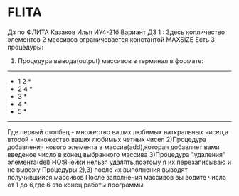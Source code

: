 # FLITA
Дз по ФЛИТА Казаков Илья ИУ4-21б Вариант
ДЗ 1 :
Здесь колличество элементов 2 массивов ограничевается константой MAXSIZE
Есть 3 процедуры:
1) Процедура вывода(output) массивов в терминал в формате:
*********
*  1  2 *
*  2  4 *
*  3    *
*  4    *
*  5    *
*********
Где первый столбец - множество ваших любимых наткральных чисел,а второй - множество ваших любимых четных чисел
2)Процедура добавления нового элемента в массив(add),которая добавляет вами введеное число в конец выбранного массива
3)Процедура "удаления" элемента(del) НО:Ячейки нельзя удалять,поэтому я их перезаписываю и не вывожу
Процедуры 2),3) после их выполнения выводят получившийся массивов
После заполнения массивов вы водите числа от 1 до 6,где 6 это конец работы программы
